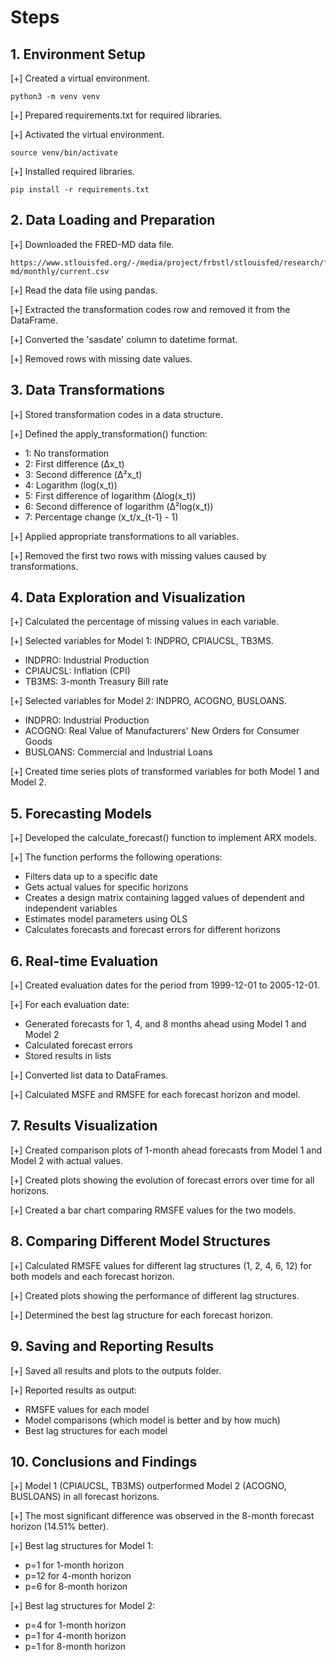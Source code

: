 # Steps

## 1. Environment Setup

[+] Created a virtual environment.
```shell
python3 -m venv venv
```

[+] Prepared requirements.txt for required libraries.

[+] Activated the virtual environment.
```shell
source venv/bin/activate
```

[+] Installed required libraries.
```shell
pip install -r requirements.txt
```

## 2. Data Loading and Preparation

[+] Downloaded the FRED-MD data file.
```
https://www.stlouisfed.org/-/media/project/frbstl/stlouisfed/research/fred-md/monthly/current.csv
```

[+] Read the data file using pandas.

[+] Extracted the transformation codes row and removed it from the DataFrame.

[+] Converted the 'sasdate' column to datetime format.

[+] Removed rows with missing date values.

## 3. Data Transformations

[+] Stored transformation codes in a data structure.

[+] Defined the apply_transformation() function:
  - 1: No transformation
  - 2: First difference (Δx_t)
  - 3: Second difference (Δ²x_t)
  - 4: Logarithm (log(x_t))
  - 5: First difference of logarithm (Δlog(x_t))
  - 6: Second difference of logarithm (Δ²log(x_t))
  - 7: Percentage change (x_t/x_{t-1} - 1)

[+] Applied appropriate transformations to all variables.

[+] Removed the first two rows with missing values caused by transformations.

## 4. Data Exploration and Visualization

[+] Calculated the percentage of missing values in each variable.

[+] Selected variables for Model 1: INDPRO, CPIAUCSL, TB3MS.
  - INDPRO: Industrial Production
  - CPIAUCSL: Inflation (CPI)
  - TB3MS: 3-month Treasury Bill rate

[+] Selected variables for Model 2: INDPRO, ACOGNO, BUSLOANS.
  - INDPRO: Industrial Production
  - ACOGNO: Real Value of Manufacturers' New Orders for Consumer Goods
  - BUSLOANS: Commercial and Industrial Loans

[+] Created time series plots of transformed variables for both Model 1 and Model 2.

## 5. Forecasting Models

[+] Developed the calculate_forecast() function to implement ARX models.

[+] The function performs the following operations:
  - Filters data up to a specific date
  - Gets actual values for specific horizons
  - Creates a design matrix containing lagged values of dependent and independent variables
  - Estimates model parameters using OLS
  - Calculates forecasts and forecast errors for different horizons

## 6. Real-time Evaluation

[+] Created evaluation dates for the period from 1999-12-01 to 2005-12-01.

[+] For each evaluation date:
  - Generated forecasts for 1, 4, and 8 months ahead using Model 1 and Model 2
  - Calculated forecast errors
  - Stored results in lists

[+] Converted list data to DataFrames.

[+] Calculated MSFE and RMSFE for each forecast horizon and model.

## 7. Results Visualization

[+] Created comparison plots of 1-month ahead forecasts from Model 1 and Model 2 with actual values.

[+] Created plots showing the evolution of forecast errors over time for all horizons.

[+] Created a bar chart comparing RMSFE values for the two models.

## 8. Comparing Different Model Structures

[+] Calculated RMSFE values for different lag structures (1, 2, 4, 6, 12) for both models and each forecast horizon.

[+] Created plots showing the performance of different lag structures.

[+] Determined the best lag structure for each forecast horizon.

## 9. Saving and Reporting Results

[+] Saved all results and plots to the outputs folder.

[+] Reported results as output:
  - RMSFE values for each model
  - Model comparisons (which model is better and by how much)
  - Best lag structures for each model

## 10. Conclusions and Findings

[+] Model 1 (CPIAUCSL, TB3MS) outperformed Model 2 (ACOGNO, BUSLOANS) in all forecast horizons.

[+] The most significant difference was observed in the 8-month forecast horizon (14.51% better).

[+] Best lag structures for Model 1:
  - p=1 for 1-month horizon
  - p=12 for 4-month horizon
  - p=6 for 8-month horizon

[+] Best lag structures for Model 2:
  - p=4 for 1-month horizon
  - p=1 for 4-month horizon
  - p=1 for 8-month horizon 